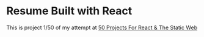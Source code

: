 # Resume Built with React

This is project 1/50 of my attempt at [50 Projects For React & The Static Web](https://50reactprojects.com/)